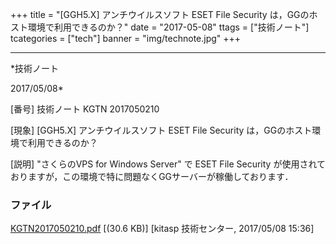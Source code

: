 ﻿+++
title = "[GGH5.X] アンチウイルスソフト ESET File Security は，GGのホスト環境で利用できるのか？"
date = "2017-05-08"
ttags = ["技術ノート"]
tcategories = ["tech"]
banner = "img/technote.jpg"
+++

-----------------------------------------------------------------------------------------------------------------------------

*技術ノート

2017/05/08*


[番号]
技術ノート KGTN 2017050210

[現象]
[GGH5.X] アンチウイルスソフト ESET File Security
は，GGのホスト環境で利用できるのか？

[説明]
"さくらのVPS for Windows Server" で ESET File Security
が使用されておりますが，この環境で特に問題なくGGサーバーが稼働しております．


### ファイル

 
 


[KGTN2017050210.pdf](http://techreport.kitasp.net/attachments/download/3579/KGTN2017050210.pdf)
 [(30.6 KB)] [kitasp 技術センター, 2017/05/08
15:36]


 


 

